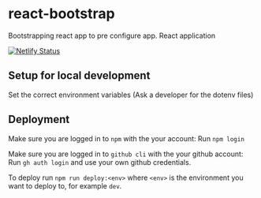 # react-bootstrap

Bootstrapping react app to pre configure app. React application

[![Netlify Status](https://api.netlify.com/api/v1/badges/2ae3cd8d-7332-42b0-8393-a4f706fc92c0/deploy-status)](https://app.netlify.com/sites/bootstrap-reactjs/deploys)

## Setup for local development

Set the correct environment variables (Ask a developer for the dotenv files)

## Deployment

Make sure you are logged in to `npm` with the your account: Run `npm login`

Make sure you are logged in to `github cli` with the your github account: Run `gh auth login` and
use your own github credentials.

To deploy run `npm run deploy:<env>` where `<env>` is the environment you want to
deploy to, for example `dev`.
